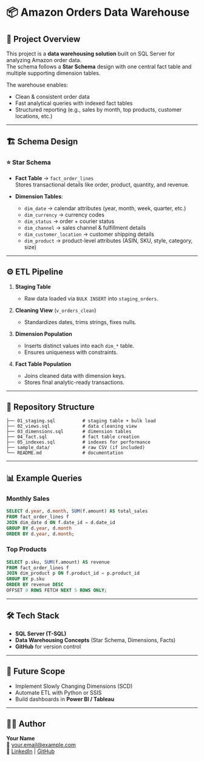 # 📦 Amazon Orders Data Warehouse

## 🚀 Project Overview
This project is a **data warehousing solution** built on SQL Server for analyzing Amazon order data.  
The schema follows a **Star Schema** design with one central fact table and multiple supporting dimension tables.  

The warehouse enables:
- Clean & consistent order data
- Fast analytical queries with indexed fact tables
- Structured reporting (e.g., sales by month, top products, customer locations, etc.)

---

## 🏗 Schema Design

### ⭐ Star Schema
- **Fact Table** → `fact_order_lines`  
  Stores transactional details like order, product, quantity, and revenue.

- **Dimension Tables**:  
  - `dim_date` → calendar attributes (year, month, week, quarter, etc.)  
  - `dim_currency` → currency codes  
  - `dim_status` → order + courier status  
  - `dim_channel` → sales channel & fulfillment details  
  - `dim_customer_location` → customer shipping details  
  - `dim_product` → product-level attributes (ASIN, SKU, style, category, size)

---

## ⚙️ ETL Pipeline

1. **Staging Table**  
   - Raw data loaded via `BULK INSERT` into `staging_orders`.

2. **Cleaning View** (`v_orders_clean`)  
   - Standardizes dates, trims strings, fixes nulls.

3. **Dimension Population**  
   - Inserts distinct values into each `dim_*` table.  
   - Ensures uniqueness with constraints.

4. **Fact Table Population**  
   - Joins cleaned data with dimension keys.  
   - Stores final analytic-ready transactions.

---

## 📂 Repository Structure
```
├── 01_staging.sql          # staging table + bulk load
├── 02_views.sql            # data cleaning view
├── 03_dimensions.sql       # dimension tables
├── 04_fact.sql             # fact table creation
├── 05_indexes.sql          # indexes for performance
├── sample_data/            # raw CSV (if included)
└── README.md               # documentation
```

---

## 📊 Example Queries

### Monthly Sales
```sql
SELECT d.year, d.month, SUM(f.amount) AS total_sales
FROM fact_order_lines f
JOIN dim_date d ON f.date_id = d.date_id
GROUP BY d.year, d.month
ORDER BY d.year, d.month;
```

### Top Products
```sql
SELECT p.sku, SUM(f.amount) AS revenue
FROM fact_order_lines f
JOIN dim_product p ON f.product_id = p.product_id
GROUP BY p.sku
ORDER BY revenue DESC
OFFSET 0 ROWS FETCH NEXT 5 ROWS ONLY;
```

---

## 🛠 Tech Stack
- **SQL Server (T-SQL)**  
- **Data Warehousing Concepts** (Star Schema, Dimensions, Facts)  
- **GitHub** for version control  

---

## 📌 Future Scope
- Implement Slowly Changing Dimensions (SCD)  
- Automate ETL with Python or SSIS  
- Build dashboards in **Power BI / Tableau**  

---

## 👨‍💻 Author
**Your Name**  
📧 your.email@example.com  
🔗 [LinkedIn](https://linkedin.com/in/your-profile) | [GitHub](https://github.com/your-username)
